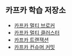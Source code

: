 ## 카프카 학습 저장소

- [카프카 멀티 브로커](https://github.com/jemlog/tech-study/blob/master/kafka/kafka_multi_broker.md)
- [카프카 멀티 클러스터](https://github.com/jemlog/tech-study/blob/master/kafka/kafka_multi_cluster.md)
- [카프카 트랜잭션](https://github.com/jemlog/tech-study/blob/master/kafka/kafka_transaction.md)
- [카프카 컨슈머 커밋](https://github.com/jemlog/tech-study/blob/master/kafka/kafka_consumer_commit.md)